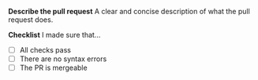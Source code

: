 **Describe the pull request**
A clear and concise description of what the pull request does.

**Checklist**
I made sure that...

- [ ] All checks pass
- [ ] There are no syntax errors
- [ ] The PR is mergeable
